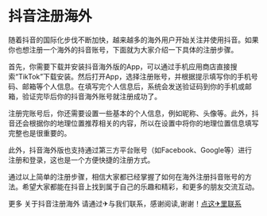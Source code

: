 # 抖音注册海外

随着抖音的国际化步伐不断加快，越来越多的海外用户开始关注并使用抖音。如果你也想注册一个海外的抖音账号，下面就为大家介绍一下具体的注册步骤。

首先，你需要下载并安装抖音海外版的App，可以通过手机应用商店直接搜索“TikTok”下载安装。然后打开App，选择注册账号，并根据提示填写你的手机号码、邮箱等个人信息。在填写完个人信息后，系统会发送验证码到你的手机或邮箱，验证完毕后你的抖音海外账号就注册成功了。

注册完账号后，你还需要设置一些基本的个人信息，例如昵称、头像等。此外，抖音还会根据你的地理位置推荐相关的内容，所以在设置中将你的地理位置信息填写完整也是很重要的。

此外，抖音海外版也支持通过第三方平台账号（如Facebook、Google等）进行注册和登录，这也是一个方便快捷的注册方式。

通过以上简单的注册步骤，相信大家都已经掌握了如何在海外注册抖音账号的方法。希望大家都能在抖音上找到属于自己的乐趣和精彩，和更多的朋友交流互动。

更多 关于抖音注册海外 请通过✈与我们联系，感谢阅读,谢谢！[点这✈里联系](https://1.k02.cc)